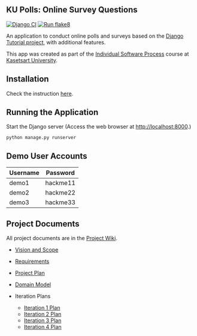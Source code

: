 ## KU Polls: Online Survey Questions 
[![Django CI](https://github.com/pannlnwza/ku-polls/actions/workflows/django.yml/badge.svg)](https://github.com/pannlnwza/ku-polls/actions/workflows/django.yml) [![Run flake8](https://github.com/pannlnwza/ku-polls/actions/workflows/flake8.yml/badge.svg)](https://github.com/pannlnwza/ku-polls/actions/workflows/flake8.yml)


An application to conduct online polls and surveys based
on the [Django Tutorial project](https://docs.djangoproject.com/en/4.1/), with
additional features.

This app was created as part of the [Individual Software Process](
https://cpske.github.io/ISP) course at [Kasetsart University](https://www.ku.ac.th).


## Installation

Check the instruction [here](./Installation.md).

## Running the Application

Start the Django server (Access the web browser at <http://localhost:8000>.)
```shell
python manage.py runserver
 ```


## Demo User Accounts
| Username | Password |
|----------|----------|
| demo1    | hackme11 |
| demo2    | hackme22 |
| demo3    | hackme33 |

## Project Documents

All project documents are in the [Project Wiki](../../wiki/Home).

- [Vision and Scope](../../wiki/Vision%20and%20Scope)
- [Requirements](../../wiki/Requirements)
- [Project Plan](../../wiki/Project%20Plan)
- [Domain Model](../../wiki/Domain%20Model)

- Iteration Plans
  - [Iteration 1 Plan](../../wiki/Iteration%201%20Plan)
  - [Iteration 2 Plan](../../wiki/Iteration%202%20Plan)
  - [Iteration 3 Plan](../../wiki/Iteration%203%20Plan)
  - [Iteration 4 Plan](../../wiki/Iteration%204%20Plan)

  

